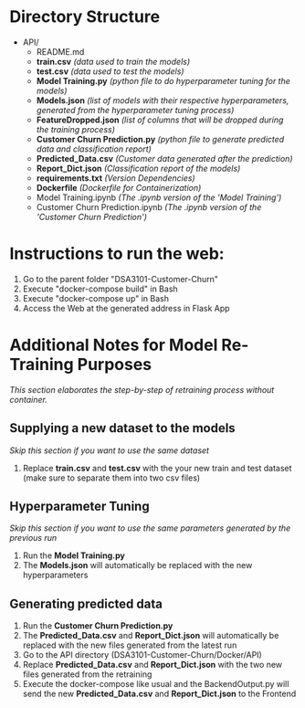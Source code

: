 # Directory Structure

- API/
  - README.md
  - **train.csv**    _(data used to train the models)_
  - **test.csv**     _(data used to test the models)_
  - **Model Training.py**       _(python file to do hyperparameter tuning for the models)_
  - **Models.json**     _(list of models with their respective hyperparameters, generated from the hyperparameter tuning process)_
  - **FeatureDropped.json**   _(list of columns that will be dropped during the training process)_ 
  - **Customer Churn Prediction.py**       _(python file to generate predicted data and classification report)_ 
  - **Predicted_Data.csv**      _(Customer data generated after the prediction)_
  - **Report_Dict.json**      _(Classification report of the models)_
  - **requirements.txt**        _(Version Dependencies)_
  - **Dockerfile**              _(Dockerfile for Containerization)_
  - Model Training.ipynb    _(The .ipynb version of the 'Model Training')_
  - Customer Churn Prediction.ipynb    _(The .ipynb version of the 'Customer Churn Prediction')_


# Instructions to run the web:

1) Go to the parent folder "DSA3101-Customer-Churn"
2) Execute "docker-compose build" in Bash
3) Execute "docker-compose up" in Bash
4) Access the Web at the generated address in Flask App

# Additional Notes for Model Re-Training Purposes
_This section elaborates the step-by-step of retraining process without container._

## Supplying a new dataset to the models
_Skip this section if you want to use the same dataset_

1) Replace **train.csv** and **test.csv** with the your new train and test dataset (make sure to separate them into two csv files)

## Hyperparameter Tuning
_Skip this section if you want to use the same parameters generated by the previous run_  

1) Run the **Model Training.py**
2) The **Models.json** will automatically be replaced with the new hyperparameters

## Generating predicted data

1) Run the **Customer Churn Prediction.py**
2) The **Predicted_Data.csv** and **Report_Dict.json** will automatically be replaced with the new files generated from the latest run
4) Go to the API directory (DSA3101-Customer-Churn/Docker/API)
5) Replace **Predicted_Data.csv** and **Report_Dict.json** with the two new files generated from the retraining
6) Execute the docker-compose like usual and the BackendOutput.py will send the new **Predicted_Data.csv** and **Report_Dict.json** to the Frontend
